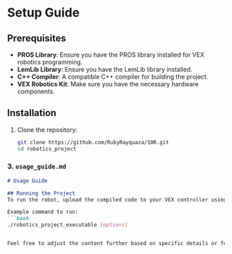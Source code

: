 # Setup Guide

## Prerequisites
- **PROS Library**: Ensure you have the PROS library installed for VEX robotics programming.
- **LemLib Library**: Ensure you have the LemLib library installed.
- **C++ Compiler**: A compatible C++ compiler for building the project.
- **VEX Robotics Kit**: Make sure you have the necessary hardware components.

## Installation
1. Clone the repository:
   ```bash
   git clone https://github.com/RubyRayquaza/10R.git
   cd robotics_project

### 3. `usage_guide.md`
```markdown
# Usage Guide

## Running the Project
To run the robot, upload the compiled code to your VEX controller using the PROS environment.

Example command to run:
```bash
./robotics_project_executable [options]


Feel free to adjust the content further based on specific details or features of your project!
